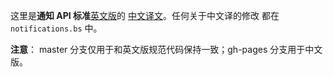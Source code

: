 这里是**通知 API 标准**[英文版](https://notifications.spec.whatwg.org/)的
[中文译文](http://w3c-html-ig-zh.github.io/notifications/)。任何关于中文译的修改
都在 `notifications.bs` 中。

**注意**： master 分支仅用于和英文版规范代码保持一致；gh-pages 分支用于中文版。
